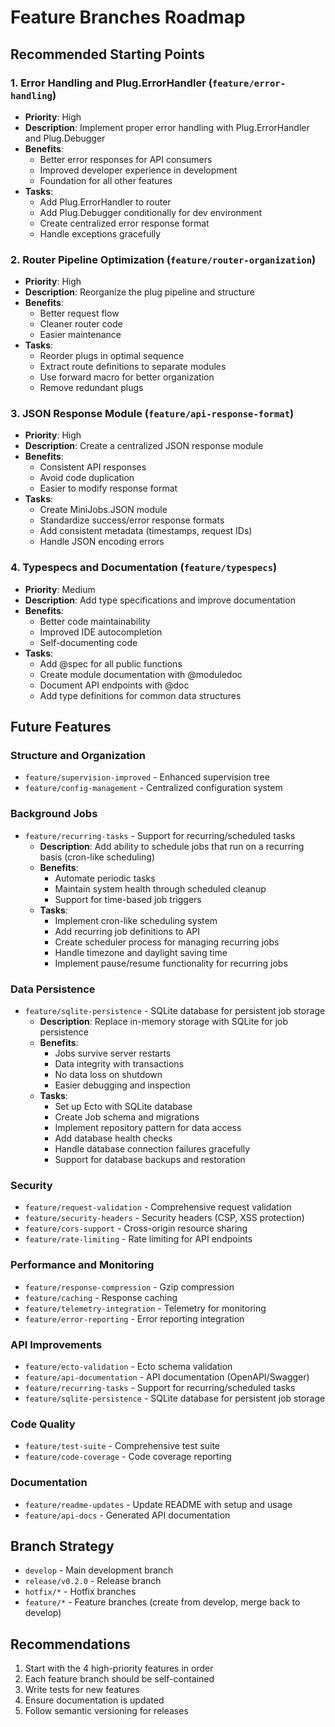 # Feature Branches Roadmap

## Recommended Starting Points

### 1. **Error Handling and Plug.ErrorHandler** (`feature/error-handling`)
- **Priority**: High
- **Description**: Implement proper error handling with Plug.ErrorHandler and Plug.Debugger
- **Benefits**:
  - Better error responses for API consumers
  - Improved developer experience in development
  - Foundation for all other features
- **Tasks**:
  - Add Plug.ErrorHandler to router
  - Add Plug.Debugger conditionally for dev environment
  - Create centralized error response format
  - Handle exceptions gracefully

### 2. **Router Pipeline Optimization** (`feature/router-organization`)
- **Priority**: High
- **Description**: Reorganize the plug pipeline and structure
- **Benefits**:
  - Better request flow
  - Cleaner router code
  - Easier maintenance
- **Tasks**:
  - Reorder plugs in optimal sequence
  - Extract route definitions to separate modules
  - Use forward macro for better organization
  - Remove redundant plugs

### 3. **JSON Response Module** (`feature/api-response-format`)
- **Priority**: High
- **Description**: Create a centralized JSON response module
- **Benefits**:
  - Consistent API responses
  - Avoid code duplication
  - Easier to modify response format
- **Tasks**:
  - Create MiniJobs.JSON module
  - Standardize success/error response formats
  - Add consistent metadata (timestamps, request IDs)
  - Handle JSON encoding errors

### 4. **Typespecs and Documentation** (`feature/typespecs`)
- **Priority**: Medium
- **Description**: Add type specifications and improve documentation
- **Benefits**:
  - Better code maintainability
  - Improved IDE autocompletion
  - Self-documenting code
- **Tasks**:
  - Add @spec for all public functions
  - Create module documentation with @moduledoc
  - Document API endpoints with @doc
  - Add type definitions for common data structures

## Future Features

### Structure and Organization
- `feature/supervision-improved` - Enhanced supervision tree
- `feature/config-management` - Centralized configuration system

### Background Jobs
- `feature/recurring-tasks` - Support for recurring/scheduled tasks
  - **Description**: Add ability to schedule jobs that run on a recurring basis (cron-like scheduling)
  - **Benefits**:
    - Automate periodic tasks
    - Maintain system health through scheduled cleanup
    - Support for time-based job triggers
  - **Tasks**:
    - Implement cron-like scheduling system
    - Add recurring job definitions to API
    - Create scheduler process for managing recurring jobs
    - Handle timezone and daylight saving time
    - Implement pause/resume functionality for recurring jobs

### Data Persistence
- `feature/sqlite-persistence` - SQLite database for persistent job storage
  - **Description**: Replace in-memory storage with SQLite for job persistence
  - **Benefits**:
    - Jobs survive server restarts
    - Data integrity with transactions
    - No data loss on shutdown
    - Easier debugging and inspection
  - **Tasks**:
    - Set up Ecto with SQLite database
    - Create Job schema and migrations
    - Implement repository pattern for data access
    - Add database health checks
    - Handle database connection failures gracefully
    - Support for database backups and restoration

### Security
- `feature/request-validation` - Comprehensive request validation
- `feature/security-headers` - Security headers (CSP, XSS protection)
- `feature/cors-support` - Cross-origin resource sharing
- `feature/rate-limiting` - Rate limiting for API endpoints

### Performance and Monitoring
- `feature/response-compression` - Gzip compression
- `feature/caching` - Response caching
- `feature/telemetry-integration` - Telemetry for monitoring
- `feature/error-reporting` - Error reporting integration

### API Improvements
- `feature/ecto-validation` - Ecto schema validation
- `feature/api-documentation` - API documentation (OpenAPI/Swagger)
- `feature/recurring-tasks` - Support for recurring/scheduled tasks
- `feature/sqlite-persistence` - SQLite database for persistent job storage

### Code Quality
- `feature/test-suite` - Comprehensive test suite
- `feature/code-coverage` - Code coverage reporting

### Documentation
- `feature/readme-updates` - Update README with setup and usage
- `feature/api-docs` - Generated API documentation

## Branch Strategy
- `develop` - Main development branch
- `release/v0.2.0` - Release branch
- `hotfix/*` - Hotfix branches
- `feature/*` - Feature branches (create from develop, merge back to develop)

## Recommendations
1. Start with the 4 high-priority features in order
2. Each feature branch should be self-contained
3. Write tests for new features
4. Ensure documentation is updated
5. Follow semantic versioning for releases